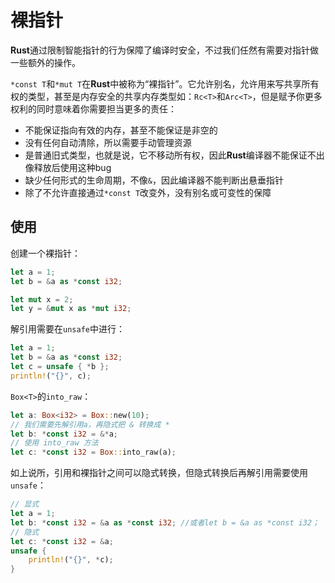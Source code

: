 # 裸指针

**Rust**通过限制智能指针的行为保障了编译时安全，不过我们任然有需要对指针做一些额外的操作。

`*const T`和`*mut T`在**Rust**中被称为“裸指针”。它允许别名，允许用来写共享所有权的类型，甚至是内存安全的共享内存类型如：`Rc<T>`和`Arc<T>`，但是赋予你更多权利的同时意味着你需要担当更多的责任：
* 不能保证指向有效的内存，甚至不能保证是非空的
* 没有任何自动清除，所以需要手动管理资源
* 是普通旧式类型，也就是说，它不移动所有权，因此**Rust**编译器不能保证不出像释放后使用这种bug
* 缺少任何形式的生命周期，不像`&`，因此编译器不能判断出悬垂指针
* 除了不允许直接通过`*const T`改变外，没有别名或可变性的保障

## 使用

创建一个裸指针：
```rust
let a = 1;
let b = &a as *const i32;

let mut x = 2;
let y = &mut x as *mut i32;
```

解引用需要在`unsafe`中进行：

```rust
let a = 1;
let b = &a as *const i32;
let c = unsafe { *b };
println!("{}", c);
```

`Box<T>`的`into_raw`：
```rust
let a: Box<i32> = Box::new(10);
// 我们需要先解引用a，再隐式把 & 转换成 *
let b: *const i32 = &*a;
// 使用 into_raw 方法
let c: *const i32 = Box::into_raw(a);
```
如上说所，引用和裸指针之间可以隐式转换，但隐式转换后再解引用需要使用`unsafe`：
```rust
// 显式
let a = 1;
let b: *const i32 = &a as *const i32; //或者let b = &a as *const i32；
// 隐式
let c: *const i32 = &a;
unsafe {
	println!("{}", *c);
}

```
